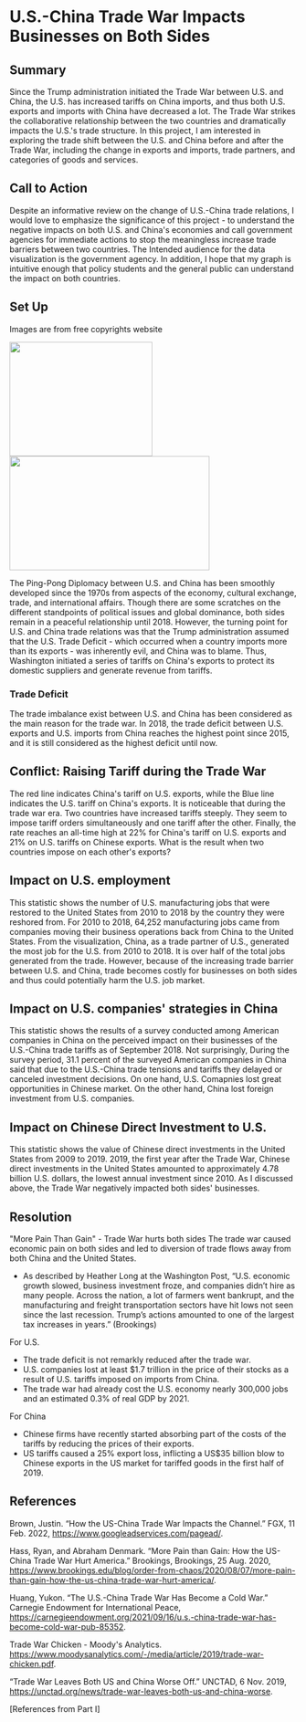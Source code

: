 # U.S.-China Trade War Impacts Businesses on Both Sides

## Summary
Since the Trump administration initiated the Trade War between U.S. and China, the U.S. has increased tariffs on China imports, and thus both U.S. exports and imports with China have decreased a lot. The Trade War strikes the collaborative relationship between the two countries and dramatically impacts the U.S.'s trade structure. In this project, I am interested in exploring the trade shift between the U.S. and China before and after the Trade War, including the change in exports and imports, trade partners, and categories of goods and services.

## Call to Action
Despite an informative review on the change of U.S.-China trade relations, I would love to emphasize the significance of this project - to understand the negative impacts on both U.S. and China's economies and call government agencies for immediate actions to stop the meaningless increase trade barriers between two countries. The Intended audience for the data visualization is the government agency. In addition, I hope that my graph is intuitive enough that policy students and the general public can understand the impact on both countries.

## Set Up
Images are from free copyrights website

<img src="https://user-images.githubusercontent.com/78045377/154861922-da824205-167c-4314-a883-e15e7b0e8c1d.jpg" width = "250" height = "200">

<img src = "https://user-images.githubusercontent.com/78045377/154861925-1ece97bb-c00d-4350-8ba4-1dda09a182b3.jpg" width = "350" height = "200">

The Ping-Pong Diplomacy between U.S. and China has been smoothly developed since the 1970s from aspects of the economy, cultural exchange, trade, and international affairs. Though there are some scratches on the different standpoints of political issues and global dominance, both sides remain in a peaceful relationship until 2018. However, the turning point for U.S. and China trade relations was that the Trump administration assumed that the U.S. Trade Deficit - which occurred when a country imports more than its exports - was inherently evil, and China was to blame. Thus, Washington initiated a series of tariffs on China's exports to protect its domestic suppliers and generate revenue from tariffs.

### Trade Deficit
The trade imbalance exist between U.S. and China has been considered as the main reason for the trade war. In 2018, the trade deficit between U.S. exports and U.S. imports from China reaches the highest point since 2015, and it is still considered as the highest deficit until now.

<div class="flourish-embed flourish-chart" data-src="visualisation/8761610"><script src="https://public.flourish.studio/resources/embed.js"></script></div>

## Conflict: Raising Tariff during the Trade War 
The red line indicates China's tariff on U.S. exports, while the Blue line indicates the U.S. tariff on China's exports. It is noticeable that during the trade war era. Two countries have increased tariffs steeply. They seem to impose tariff orders simultaneously and one tariff after the other. Finally, the rate reaches an all-time high at 22% for China's tariff on U.S. exports and 21% on U.S. tariffs on Chinese exports. What is the result when two countries impose on each other's exports? 

<div class="flourish-embed flourish-chart" data-src="visualisation/8760384"><script src="https://public.flourish.studio/resources/embed.js"></script></div>

## Impact on U.S. employment
This statistic shows the number of U.S. manufacturing jobs that were restored to the United States from 2010 to 2018 by the country they were reshored from. For 2010 to 2018, 64,252 manufacturing jobs came from companies moving their business operations back from China to the United States. From the visualization, China, as a trade partner of U.S., generated the most job for the U.S. from 2010 to 2018. It is over half of the total jobs generated from the trade. However, because of the increasing trade barrier between U.S. and China, trade becomes costly for businesses on both sides and thus could potentially harm the U.S. job market.

<div class="flourish-embed flourish-chart" data-src="visualisation/8761974"><script src="https://public.flourish.studio/resources/embed.js"></script></div>

## Impact on U.S. companies' strategies in China
This statistic shows the results of a survey conducted among American companies in China on the perceived impact on their businesses of the U.S.-China trade tariffs as of September 2018. Not surprisingly, During the survey period, 31.1 percent of the surveyed American companies in China said that due to the U.S.-China trade tensions and tariffs they delayed or canceled investment decisions. On one hand, U.S. Comapnies lost great opportunities in Chinese market. On the other hand, China lost foreign investment from U.S. companies.

<div class="flourish-embed flourish-hierarchy" data-src="visualisation/8761845"><script src="https://public.flourish.studio/resources/embed.js"></script></div>

## Impact on Chinese Direct Investment to U.S.
This statistic shows the value of Chinese direct investments in the United States from 2009 to 2019. 2019, the first year after the Trade War, Chinese direct investments in the United States amounted to approximately 4.78 billion U.S. dollars, the lowest annual investment since 2010. As I discussed above, the Trade War negatively impacted both sides' businesses. 
<div class="flourish-embed flourish-chart" data-src="visualisation/8762053"><script src="https://public.flourish.studio/resources/embed.js"></script></div>

## Resolution 
"More Pain Than Gain" - Trade War hurts both sides
The trade war caused economic pain on both sides and led to diversion of trade flows away from both China and the United States. 
- As described by Heather Long at the Washington Post, “U.S. economic growth slowed, business investment froze, and companies didn’t hire as many people. Across the nation, a lot of farmers went bankrupt, and the manufacturing and freight transportation sectors have hit lows not seen since the last recession. Trump’s actions amounted to one of the largest tax increases in years.” (Brookings)

For U.S.
- The trade deficit is not remarkly reduced after the trade war.
- U.S. companies lost at least $1.7 trillion in the price of their stocks as a result of U.S. tariffs imposed on imports from China.
- The trade war had already cost the U.S. economy nearly 300,000 jobs and an estimated 0.3% of real GDP by 2021.

For China
- Chinese firms have recently started absorbing part of the costs of the tariffs by reducing the prices of their exports.
- US tariffs caused a 25% export loss, inflicting a US$35 billion blow to Chinese exports in the US market for tariffed goods in the first half of 2019.


## References
Brown, Justin. “How the US-China Trade War Impacts the Channel.” FGX, 11 Feb. 2022, https://www.googleadservices.com/pagead/. 

Hass, Ryan, and Abraham Denmark. “More Pain than Gain: How the US-China Trade War Hurt America.” Brookings, Brookings, 25 Aug. 2020, https://www.brookings.edu/blog/order-from-chaos/2020/08/07/more-pain-than-gain-how-the-us-china-trade-war-hurt-america/. 

Huang, Yukon. “The U.S.-China Trade War Has Become a Cold War.” Carnegie Endowment for International Peace, https://carnegieendowment.org/2021/09/16/u.s.-china-trade-war-has-become-cold-war-pub-85352. 

Trade War Chicken - Moody's Analytics. https://www.moodysanalytics.com/-/media/article/2019/trade-war-chicken.pdf. 

“Trade War Leaves Both US and China Worse Off.” UNCTAD, 6 Nov. 2019, https://unctad.org/news/trade-war-leaves-both-us-and-china-worse. 

[References from Part I]


